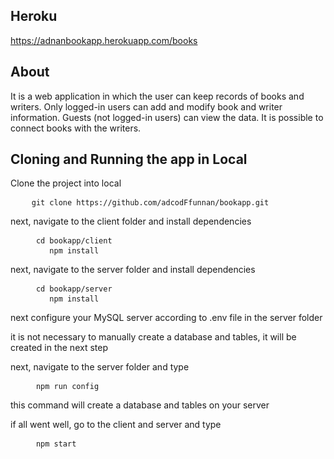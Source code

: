 <h2>Heroku</h2>
<a href="https://adnanbookapp.herokuapp.com">https://adnanbookapp.herokuapp.com/books</a><br/>

<h2>About</h2>
<p>
It is a web application in which the user can keep records of books and writers. 
Only logged-in users can add and modify book and writer information. 
Guests (not logged-in users) can view the data. It is possible to connect books with the writers.
</p>

<h2>Cloning and Running the app in Local</h2>
<p>Clone the project into local</p>

<pre>
	<code class="language-bash">git clone https://github.com/adcodFfunnan/bookapp.git</code>
</pre>

<p>next, navigate to the client folder and install dependencies</p>
<pre>
	<code class="language-bash"> cd bookapp/client</code>
    <code class="language-bash">    npm install</code>
</pre>

<p>next, navigate to the server folder and install dependencies</p>
<pre>
	<code class="language-bash"> cd bookapp/server</code>
    <code class="language-bash">    npm install</code>
</pre>

<p>next configure your MySQL server according to .env file in the server folder </p>
<p>it is not necessary to manually create a database and tables, it will be created in the next step</p>

<p>next, navigate to the server folder and type</p>
<pre>
	<code class="language-bash"> npm run config</code>
</pre>
<p>this command will create a database and tables on your server</p>

<p>if all went well, go to the client and server and type</p>
<pre>
	<code class="language-bash"> npm start</code>
</pre>